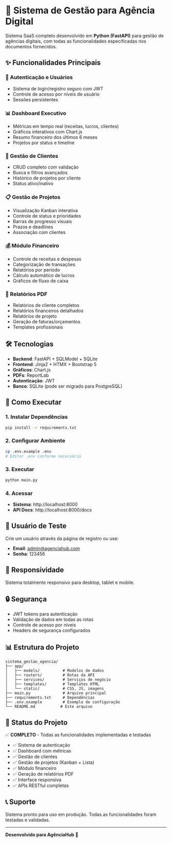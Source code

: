 # 🚀 Sistema de Gestão para Agência Digital

Sistema SaaS completo desenvolvido em **Python (FastAPI)** para gestão de agências digitais, com todas as funcionalidades especificadas nos documentos fornecidos.

## ✨ Funcionalidades Principais

### 🔐 Autenticação e Usuários
- Sistema de login/registro seguro com JWT
- Controle de acesso por níveis de usuário
- Sessões persistentes

### 📊 Dashboard Executivo
- Métricas em tempo real (receitas, lucros, clientes)
- Gráficos interativos com Chart.js
- Resumo financeiro dos últimos 6 meses
- Projetos por status e timeline

### 👥 Gestão de Clientes
- CRUD completo com validação
- Busca e filtros avançados
- Histórico de projetos por cliente
- Status ativo/inativo

### 📋 Gestão de Projetos
- Visualização Kanban interativa
- Controle de status e prioridades
- Barras de progresso visuais
- Prazos e deadlines
- Associação com clientes

### 💰 Módulo Financeiro
- Controle de receitas e despesas
- Categorização de transações
- Relatórios por período
- Cálculo automático de lucros
- Gráficos de fluxo de caixa

### 📄 Relatórios PDF
- Relatórios de cliente completos
- Relatórios financeiros detalhados
- Relatórios de projeto
- Geração de faturas/orçamentos
- Templates profissionais

## 🛠️ Tecnologias

- **Backend**: FastAPI + SQLModel + SQLite
- **Frontend**: Jinja2 + HTMX + Bootstrap 5
- **Gráficos**: Chart.js
- **PDFs**: ReportLab
- **Autenticação**: JWT
- **Banco**: SQLite (pode ser migrado para PostgreSQL)

## 🚀 Como Executar

### 1. Instalar Dependências
```bash
pip install -r requirements.txt
```

### 2. Configurar Ambiente
```bash
cp .env.example .env
# Editar .env conforme necessário
```

### 3. Executar
```bash
python main.py
```

### 4. Acessar
- **Sistema**: http://localhost:8000
- **API Docs**: http://localhost:8000/docs

## 👤 Usuário de Teste

Crie um usuário através da página de registro ou use:
- **Email**: admin@agenciahub.com
- **Senha**: 123456

## 📱 Responsividade

Sistema totalmente responsivo para desktop, tablet e mobile.

## 🔒 Segurança

- JWT tokens para autenticação
- Validação de dados em todas as rotas
- Controle de acesso por níveis
- Headers de segurança configurados

## 📊 Estrutura do Projeto

```
sistema_gestao_agencia/
├── app/
│   ├── models/          # Modelos de dados
│   ├── routers/         # Rotas da API
│   ├── services/        # Serviços de negócio
│   ├── templates/       # Templates HTML
│   └── static/          # CSS, JS, imagens
├── main.py              # Arquivo principal
├── requirements.txt     # Dependências
├── .env.example         # Exemplo de configuração
└── README.md           # Este arquivo
```

## 🎯 Status do Projeto

✅ **COMPLETO** - Todas as funcionalidades implementadas e testadas

- ✅ Sistema de autenticação
- ✅ Dashboard com métricas
- ✅ Gestão de clientes
- ✅ Gestão de projetos (Kanban + Lista)
- ✅ Módulo financeiro
- ✅ Geração de relatórios PDF
- ✅ Interface responsiva
- ✅ APIs RESTful completas

## 📞 Suporte

Sistema pronto para uso em produção. Todas as funcionalidades foram testadas e validadas.

---

**Desenvolvido para AgênciaHub** 🎨


